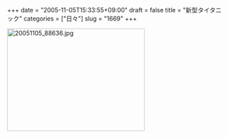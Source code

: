 +++
date = "2005-11-05T15:33:55+09:00"
draft = false
title = "新型タイタニック"
categories = ["日々"]
slug = "1669"
+++

<img src="http://ieiriblog.img.jugem.cc/20051105_88636.jpg" class="pict" width="320" height="240" alt="20051105_88636.jpg" />
